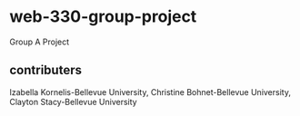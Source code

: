# web-330-group-project

Group A Project

## contributers

Izabella Kornelis-Bellevue University,
Christine Bohnet-Bellevue University,
Clayton Stacy-Bellevue University

